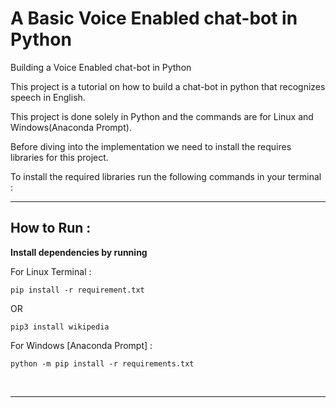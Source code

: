    # A Basic Voice Enabled chat-bot in Python<br>

Building a Voice Enabled chat-bot in Python 

This project is a tutorial on how to build a chat-bot in python that recognizes speech in English.

This project is done solely in Python and the commands are for Linux and Windows(Anaconda Prompt).

Before diving into the implementation we need to install the requires libraries for this project.

To install the required libraries run the following commands in your terminal : 

___

   ## How to Run :
   
 **Install dependencies by running**  
 
 For Linux Terminal : 
 
 ```pip install -r requirement.txt``` 
 
 OR
 
 ```pip3 install wikipedia``` 
 
 For Windows [Anaconda Prompt] : 
 
 ```python -m pip install -r requirements.txt``` 
 

<br>

****



